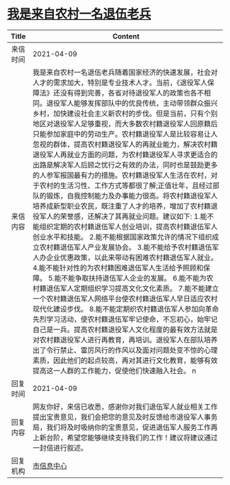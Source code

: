 # <a href="http://www.shangluo.gov.cn/zmhd/ldxxxx.jsp?urltype=leadermail.LeaderMailContentUrl&wbtreeid=1112&leadermailid=7130">我是来自农村一名退伍老兵</a>
| Title |                                                                                                                                                                                                                                                                                                                                                                                                                        Content                                                                                                                                                                                                                                                                                                                                                                                                                         |
|:-----:|--------------------------------------------------------------------------------------------------------------------------------------------------------------------------------------------------------------------------------------------------------------------------------------------------------------------------------------------------------------------------------------------------------------------------------------------------------------------------------------------------------------------------------------------------------------------------------------------------------------------------------------------------------------------------------------------------------------------------------------------------------------------------------------------------------------------------------------------------------|
| 来信时间  | 2021-04-09                                                                                                                                                                                                                                                                                                                                                                                                                                                                                                                                                                                                                                                                                                                                                                                                                                             |
| 来信内容  | 我是来自农村一名退伍老兵随着国家经济的快速发展，社会对人才的需求加大，特别是专业技术人才。当前，《退役军人保障法》还没有得到完善，各省对待退役军人的政策也各不相同。退役军人能够发挥部队中的优良传统，主动带领群众振兴乡村，加快建设社会主义新农村的步伐。但是当前，只有个别地区对退役军人足够重视，而大多数农村籍退役军人回原籍后只能参加家庭中的劳动生产。农村籍退役军人是比较容易让人忽视的群体，提高农村籍退役军人的再就业能力，解决农村籍退役军人再就业方面的问题，为农村籍退役军人寻求更适合的出路是解决军人后顾之忧行之有效的办法，同时也是鼓励更多的人参军报国最有力的措施。农村籍退役军人生活在农村，对于农村的生活习性、工作方式等都很了解;正值壮年，且经过部队的锻炼，自我控制能力及办事能力很高。将农村籍退役军人培养成新型职业农民，既注重了人才的培养，增加了农村籍退役军人的荣誉感，还解决了其再就业问题。建议如下: 1.能不能组织定期的农村籍退伍军人创业培训，提高农村籍退伍军人创业水平和技能。 2.能不能根据国家政策允许的情况下组织成立农村籍退伍军人产业发展协会。 3.能不能给予农村籍退伍军人办企业优惠政策，以此来带动有困难农村籍退伍军人就业。 4.能不能针对性的为农村籍困难退伍军人生活给予照顾和保障。 5.能不能争取扶持退伍军人企业的发展。 6.能不能为农村籍退伍军人定期组织学习提高文化文化素质。 7.能不能建立一个农村籍退伍军人网络平台使农村籍退伍军人早日适应农村现代化建设步伐。 8.能不能定期织农村籍退伍军人参加向革命先烈学习活动，使农村籍退伍军牢记使命，不忘初心，始牢记自己是一兵。提高农村籍退役军人文化程度的最有效方法就是对农村籍退役军人进行再教育，再培训。退役军人在部队培养出了令行禁止、雷厉风行的作风以及面对问题处变不惊的心理素质，因此他们的起点较高，再对其进行文化教育，能够有效提高这一人群的工作能力，促使他们快速融入社会。 n |
| 回复时间  | 2021-04-09                                                                                                                                                                                                                                                                                                                                                                                                                                                                                                                                                                                                                                                                                                                                                                                                                                             |
| 回复内容  | 网友你好，来信已收悉，感谢你对我们退伍军人就业相关工作提出宝贵意见，我们会把您的意见及时反馈给市退役军人事务局，我们将及时吸纳你的宝贵意见，促进退伍军人服务工作再上新台阶，希望您能够继续支持我们的工作！建议将建议通过一封信进行叙述。                                                                                                                                                                                                                                                                                                                                                                                                                                                                                                                                                                                                                                                                                                                                   |
| 回复机构  | <a href="../../category/agencies/市信息中心.md">市信息中心</a>                                                                                                                                                                                                                                                                                                                                                                                                                                                                                                                                                                                                                                                                                                                                                                                                   |